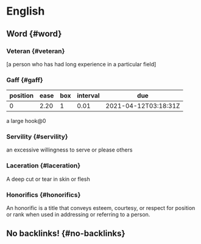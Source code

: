 # English


## Word {#word}


### Veteran {#veteran}

[a person who has had long experience in a particular field]


### Gaff {#gaff}

| position | ease | box | interval | due                  |
|----------|------|-----|----------|----------------------|
| 0        | 2.20 | 1   | 0.01     | 2021-04-12T03:18:31Z |

a large hook@0


### Servility {#servility}

an excessive willingness to serve or please others


### Laceration {#laceration}

A deep cut or tear in skin or flesh


### Honorifics {#honorifics}

An honorific is a title that conveys esteem, courtesy, or respect for position or rank when used in addressing or referring to a person.


## No backlinks! {#no-backlinks}

